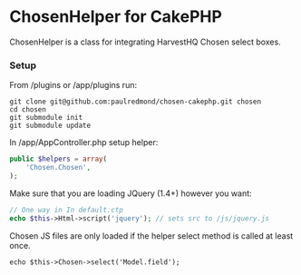 # ChosenHelper for CakePHP

ChosenHelper is a class for integrating HarvestHQ Chosen select boxes.

### Setup

From /plugins or /app/plugins run:

```
git clone git@github.com:paulredmond/chosen-cakephp.git chosen
cd chosen
git submodule init
git submodule update
```

In /app/AppController.php setup helper:

```php
public $helpers = array(
    'Chosen.Chosen',
);
```

Make sure that you are loading JQuery (1.4+) however you want:

```php
// One way in In default.ctp
echo $this->Html->script('jquery'); // sets src to /js/jquery.js
```

Chosen JS files are only loaded if the helper select method is called at least once.

```
echo $this->Chosen->select('Model.field');
```
